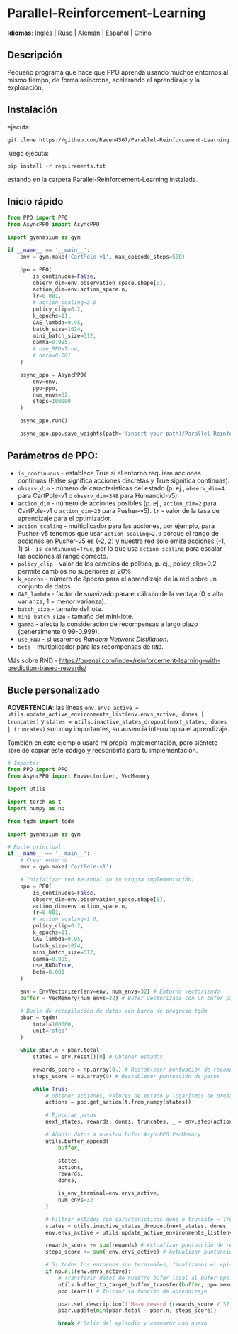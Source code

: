 # Parallel-Reinforcement-Learning

**Idiomas**: [Inglés](README.md) | [Ruso](README.ru.md) | [Alemán](README.de.md) | [Español](README.es.md) | [Chino](README.zh-CN.md)

## Descripción
Pequeño programa que hace que PPO aprenda usando muchos entornos al mismo tiempo, de forma asíncrona, acelerando el aprendizaje y la exploración.

## Instalación
ejecuta:
```
git clone https://github.com/Raven4567/Parallel-Reinforcement-Learning
```
luego ejecuta:
```
pip install -r requirements.txt
```
estando en la carpeta Parallel-Reinforcement-Learning instalada.

## Inicio rápido
```python
from PPO import PPO
from AsyncPPO import AsyncPPO

import gymnasium as gym

if __name__ == '__main__':
	env = gym.make('CartPole-v1', max_episode_steps=500)

	ppo = PPO(
		is_continuous=False, 
		observ_dim=env.observation_space.shape[0],
		action_dim=env.action_space.n, 
		lr=0.001, 
		# action_scaling=2.0
		policy_clip=0.2, 
		k_epochs=11, 
		GAE_lambda=0.95, 
		batch_size=1024, 
		mini_batch_size=512, 
		gamma=0.995,
		# use_RND=True, 
		# beta=0.001
	)

	async_ppo = AsyncPPO(
		env=env,
		ppo=ppo,
		num_envs=32,
		steps=100000
	)

	async_ppo.run()

	async_ppo.ppo.save_weights(path='(insert your path)/Parallel-Reinforcement-Learning/PPO/data')
```

## Parámetros de PPO:

- `is_continuous` - establece True si el entorno requiere acciones continuas (False significa acciones discretas y True significa continuas).
- `observ_dim` - número de características del estado (p. ej., `observ_dim=4` para CartPole-v1 o `observ_dim=348` para Humanoid-v5).
- `action_dim`  - número de acciones posibles (p. ej., `action_dim=2` para CartPole-v1 o `action_dim=23` para Pusher-v5).
`lr` - valor de la tasa de aprendizaje para el optimizador.
- `action_scaling` - multiplicador para las acciones, por ejemplo, para Pusher-v5 tenemos que usar `action_scaling=2.0` porque el rango de acciones en Pusher-v5 es (-2, 2) y nuestra red solo emite acciones (-1, 1) si - `is_continuous=True`, por lo que usa `action_scaling` para escalar las acciones al rango correcto.
- `policy_clip` - valor de los cambios de política, p. ej., policy_clip=0.2 permite cambios no superiores al 20%.
- `k_epochs` - número de épocas para el aprendizaje de la red sobre un conjunto de datos.
- `GAE_lambda` - factor de suavizado para el cálculo de la ventaja (0 = alta varianza, 1 = menor varianza).
- `batch_size` - tamaño del lote.
- `mini_batch_size` - tamaño del mini-lote.
- `gamma` - afecta la consideración de recompensas a largo plazo (generalmente 0.99-0.999).
- `use_RND` - si usaremos *Random Network Distillation*.
- `beta` - multiplicador para las recompensas de `RND`.

Más sobre RND - https://openai.com/index/reinforcement-learning-with-prediction-based-rewards/

## Bucle personalizado
**ADVERTENCIA**: las líneas `env.envs_active = utils.update_active_environments_list(env.envs_active, dones | truncates)` y `states = utils.inactive_states_dropout(next_states, dones | truncates)` son muy importantes, su ausencia interrumpirá el aprendizaje.

También en este ejemplo usaré mi propia implementación, pero siéntete libre de copiar este código y reescribirlo para tu implementación.

```python
# Importar
from PPO import PPO
from AsyncPPO import EnvVectorizer, VecMemory

import utils

import torch as t
import numpy as np

from tqdm import tqdm

import gymnasium as gym

# Bucle principal
if __name__ == '__main__':
	# Crear entorno
	env = gym.make('CartPole-v1')

	# Inicializar red neuronal (o tu propia implementación)
	ppo = PPO(
		is_continuous=False, 
		observ_dim=env.observation_space.shape[0],
		action_dim=env.action_space.n, 
		lr=0.001,
		# action_scaling=1.0,
		policy_clip=0.2, 
		k_epochs=11, 
		GAE_lambda=0.95, 
		batch_size=1024, 
		mini_batch_size=512, 
		gamma=0.995,
		use_RND=True, 
		beta=0.001
	)

	env = EnvVectorizer(env=env, num_envs=32) # Entorno vectorizado
	buffer = VecMemory(num_envs=32) # Búfer vectorizado con un búfer para cada entorno

	# Bucle de recopilación de datos con barra de progreso tqdm
	pbar = tqdm(
		total=100000,
		unit='step'
	)

	while pbar.n < pbar.total:
		states = env.reset()[0] # Obtener estados

		rewards_score = np.array(0.) # Restablecer puntuación de recompensas
		steps_score = np.array(0) # Restablecer puntuación de pasos

		while True:
			# Obtener acciones, valores de estado y logaritmos de probabilidades
			actions = ppo.get_action(t.from_numpy(states)) 

			# Ejecutar pasos
			next_states, rewards, dones, truncates, _ = env.step(actions) 

			# Añadir datos a nuestro búfer AsyncPPO.VecMemory
			utils.buffer_append(
				buffer,

				states, 
				actions, 
				rewards, 
				dones,

				is_env_terminal=env.envs_active,
				num_envs=32
			) 

			# Filtrar estados con características done o truncate = True, y también actualizar la lista de actividad de los entornos
			states = utils.inactive_states_dropout(next_states, dones | truncates) 
			env.envs_active = utils.update_active_environments_list(env.envs_active, dones | truncates)

			rewards_score += sum(rewards) # Actualizar puntuación de recompensas
			steps_score += sum(~env.envs_active) # Actualizar puntuación de pasos

			# Si todos los entornos son terminales, finalizamos el episodio
			if np.all(env.envs_active): 
				# Transferir datos de nuestro búfer local al búfer ppo.memory para el aprendizaje de PPO. También puedes usar tu propia función para transferir datos al búfer de tu propia red neuronal.
				utils.buffer_to_target_buffer_transfer(buffer, ppo.memory) 
				ppo.learn() # Iniciar la función de aprendizaje

				pbar.set_description(f'Mean reward {rewards_score / 32: .1f}')
				pbar.update(min(pbar.total - pbar.n, steps_score))

				break # Salir del episodio y comenzar uno nuevo
```

